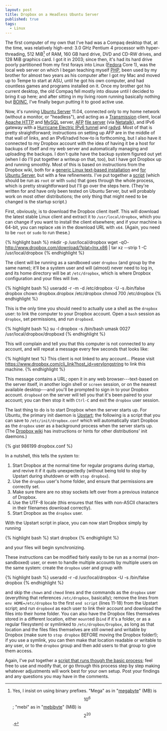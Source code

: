 ```yaml
---
layout: post
title: Dropbox on a Headless Ubuntu Server
published: true
tags:
  - Linux
---
```


The first computer of my own that I've had was a Compaq desktop that,
at the time, was relatively high-end: 3.0 GHz Pentium 4 processor with
hyper-threading, 512 MiB[^MiB] of RAM, 160 GB hard drive, DVD and CD-RW
drives, and 128 MiB graphics card. I got it in 2003; since then, it's
had its hard drive poorly partitioned from my first forays into Linux
([Fedora][fdra] Core 1), was the local web server on which I began
teaching myself [PHP][php], been used by my brother for almost two
years as his computer after I got my Mac and moved up to Tempe to start
at ASU, until he got his own computer, and had countless games and
programs installed on it. Once my brother got his current desktop, the
old Compaq fell mostly into disuse until I decided to bring it up here;
and after sitting in my living room running basically nothing but
[BOINC][boinc], I've finally begun putting it to good active use.

Now, it's running [Ubuntu Server][ubsrv] 11.04, connected only to my
home network (without a monitor, or "headless"), and acting as a
[Transmission][xmsn] client, local [Apache HTTP][httpd] and
[MySQL][mysql] server, [AFP][afp] [file server][afp2] (via
[Netatalk][natlk]), and IPv6 gateway with a [Hurricane Electric IPv6
tunnel][he] and [radvd][radvd]. Most of that is pretty straightforward;
instructions on setting up AFP are in the middle of that wall of links,
and an IPv6/radvd how-to is forthcoming, but I also have it connected
to my Dropbox account with the idea of having it be a host for backups
of itself and my web server and automatically managing and uploading
the backups. I don't quite have the backup system figured out yet (when
I do I'll put together a writeup on that, too), but I have got Dropbox
up and running smoothly.  Most of this is based on instructions from
the Dropbox wiki, both for a [generic Linux text-based
installation][db-gi] and [for Ubuntu Server][db-us], but with a few
refinements. I've put together a [script][setup] (which should be run
as `root` or with `sudo`) that goes through the whole process, which is
pretty straightforward but I'll go over the steps here. (They're
written for and have only been tested on Ubuntu Server, but will
probably work on most other distributions; the only thing that might
need to be changed is the startup script.)

<!--more-->

First, obviously, is to download the Dropbox client itself. This will
download the latest stable Linux client and extract it to
`/usr/local/dropbox`, which you can change if you want to install the
client elsewhere; and if your machine is 64-bit, you can replace `x86`
in the download URL with `x64`. (Again, you need to be `root` or `sudo`
to run these.)

{% highlight bash %}
mkdir -p /usr/local/dropbox
wget -qO- http://www.dropbox.com/download/?plat=lnx.x86 | tar xz --strip 1 -C /usr/local/dropbox
{% endhighlight %}

The client will be running as a sandboxed user `dropbox` (and group by
the same name); it'll be a system user and will (almost) never need to
log in, and its home directory will be at `/etc/dropbox`, which is
where Dropbox configuration and your files will live.

{% highlight bash %}
useradd -r -m -d /etc/dropbox -U -s /bin/false dropbox
chown dropbox.dropbox /etc/dropbox
chmod 700 /etc/dropbox
{% endhighlight %}

This is the only time you should need to actually use a shell as the
`dropbox` user: to link the computer to your Dropbox account. Open a
`bash` session as `dropbox`, set permissions, and run `dropboxd`.

{% highlight bash %}
su -l dropbox -s /bin/bash
umask 0027
/usr/local/dropbox/dropboxd
{% endhighlight %}

This will complain and tell you that this computer is not connected to
any account, and will repeat a message every few seconds that looks
like:

{% highlight text %}
This client is not linked to any account... Please visit https://www.dropbox.com/cli_link?host_id=verylongstring to link this machine.
{% endhighlight %}

This message contains a URL; open it in any web browser---text-based on
the server itself, in another login shell or `screen` session, or on
the nearest available desktop---and you'll be prompted to sign in to
your Dropbox account. `dropboxd` on the server will tell you that it's
been paired to your account; you can then stop it with `Ctrl-C` and
exit the `dropbox` user session.

The last thing to do is to start Dropbox when the server starts up. For
Ubuntu, the primary init daemon is [Upstart][upst]; the following is a
script that you can save to `/etc/init/dropbox.conf` which will
automatically start Dropbox as the `dropbox` user as a background
process when the server starts up. (The [Dropbox wiki][db-gi] has
instructions or hints for other distributions' init daemons.)

{% gist 986199 dropbox.conf %}

In a nutshell, this tells the system to:

 1. Start Dropbox at the normal time for regular programs during
    startup, and revive it if it quits unexpectedly (without being told
    to stop by Upstart during shutdown or with `stop dropbox`).
 2. Use the `dropbox` user's home folder, and ensure that permissions
    are correctly set.
 3. Make sure there are no stray sockets left over from a previous
    instance of Dropbox.
 4. Use the UTF-8 locale (this ensures that files with non-ASCII
    characters in their filenames download correctly).
 5. Start Dropbox as the `dropbox` user.

With the Upstart script in place, you can now start Dropbox simply by
running

{% highlight bash %}
start dropbox
{% endhighlight %}

and your files will begin synchronizing.

These instructions can be modified fairly easily to be run as a normal
(non-sandboxed) user, or even to handle multiple accounts by multiple
users on the same system: create the `dropbox` user and group with

{% highlight bash %}
useradd -r -d /usr/local/dropbox -U -s /bin/false dropbox
{% endhighlight %}

and skip the `chown` and `chmod` lines and the commands as the
`dropbox` user (everything that references `/etc/dropbox`, basically);
remove the lines from `env HOME=/etc/dropbox` to the first `end script`
(lines 11-18) from the Upstart script; and run `dropboxd` as each user
to link their account and download the files into their home folder.
You can also have the Dropbox files themselves stored in a different
location, either `mount`ed (`bind` if it's a folder, or as a regular
filesystem) or symlinked to `/etc/dropbox/Dropbox`, as long as that
location and the files files themselves are still owned and writable by
Dropbox (make sure to `stop dropbox` BEFORE moving the Dropbox
folder!); if you use a symlink, you can then make that location
readable or writable to any user, or to the `dropbox` group and then
add users to that group to give them access.

Again, I've put together a [script that runs though the basic
process][setup]; feel free to use and modify that, or go through this
process step by step making whatever adjustments will work best for
your own setup. Post your findings and any questions you may have in
the comments.

[^MiB]: Yes, I insist on using binary prefixes. "Mega" as in
    "[megabyte][mb]" (MB) is $$ 10^{6} $$; "mebi" as in
    "[mebibyte][mib]" (MiB) is $$ 2^{20} $$.

[fdra]:  http://fedoraproject.org/
[php]:   http://php.net/
[boinc]: http://boinc.berkeley.edu/
[ubsrv]: http://www.ubuntu.com/business/server/overview
[xmsn]:  http://www.transmissionbt.com/
[httpd]: http://httpd.apache.org/
[mysql]: http://www.mysql.com/
[afp]:   http://en.wikipedia.org/wiki/Apple_Filing_Protocol
[afp2]:  http://missingreadme.wordpress.com/2010/05/08/how-to-set-up-afp-filesharing-on-ubuntu/
[natlk]: http://netatalk.sourceforge.net/
[he]:    http://tunnelbroker.net/
[radvd]: http://www.litech.org/radvd/
[db-gi]: http://wiki.dropbox.com/TipsAndTricks/TextBasedLinuxInstall
[db-us]: http://wiki.dropbox.com/TipsAndTricks/UbuntuServerInstall
[setup]: https://gist.github.com/986199#file_dropbox_setup.sh
[upst]:  http://upstart.ubuntu.com/
[mb]:    http://en.wikipedia.org/wiki/Megabyte
[mib]:   http://en.wikipedia.org/wiki/Mebibyte
